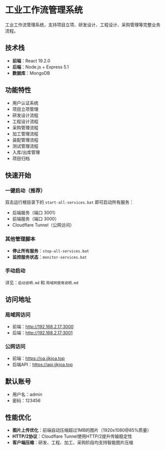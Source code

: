 # 工业工作流管理系统

工业工作流管理系统，支持项目立项、研发设计、工程设计、采购管理等完整业务流程。

## 技术栈

- **前端**：React 19.2.0
- **后端**：Node.js + Express 5.1
- **数据库**：MongoDB

## 功能特性

- 用户认证系统
- 项目立项管理
- 研发设计流程
- 工程设计流程
- 采购管理流程
- 加工管理流程
- 装配管理流程
- 测试管理流程
- 入库/出库管理
- 项目归档

## 快速开始

### 一键启动（推荐）

双击运行根目录下的 `start-all-services.bat` 即可启动所有服务：
- 后端服务（端口 3001）
- 前端服务（端口 3000）
- Cloudflare Tunnel（公网访问）

### 其他管理脚本

- **停止所有服务**：`stop-all-services.bat`
- **监控服务状态**：`monitor-services.bat`

### 手动启动

详见：`启动说明.md` 和 `局域网使用说明.md`

## 访问地址

### 局域网访问
- 前端：http://192.168.2.17:3000
- 后端：http://192.168.2.17:3001

### 公网访问
- 前端：https://oa.jjkjoa.top
- 后端API：https://api.jjkjoa.top

## 默认账号

- 用户名：admin
- 密码：123456

## 性能优化

- **图片上传优化**：前端自动压缩超过1MB的图片（1920x1080@85%质量）
- **HTTP/2协议**：Cloudflare Tunnel使用HTTP/2提升传输稳定性
- **客户端压缩**：研发、工程、加工、采购阶段均支持智能图片压缩

